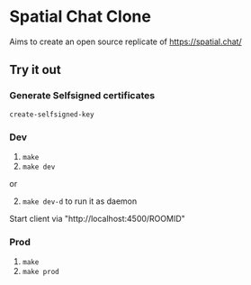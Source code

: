 # Spatial Chat Clone
Aims to create an open source replicate of https://spatial.chat/


## Try it out

### Generate Selfsigned certificates
`create-selfsigned-key`

### Dev
1. `make`
1. `make dev`

or

2. `make dev-d` to run it as daemon

Start client via "http://localhost:4500/ROOMID"

### Prod
1. `make`
1. `make prod`

